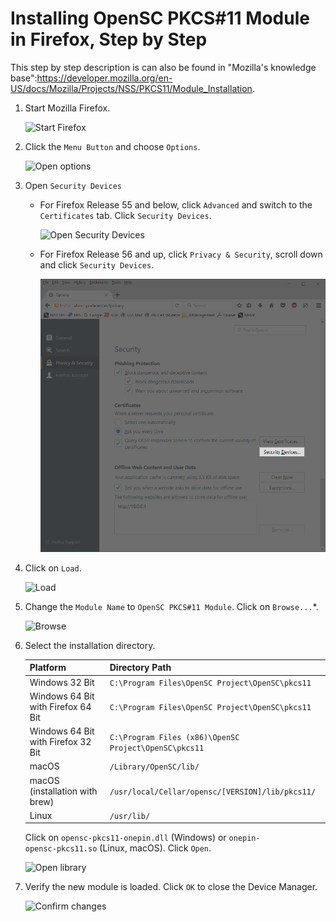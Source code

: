 # Installing OpenSC PKCS#11 Module in Firefox, Step by Step

This step by step description is can also be found in "Mozilla's knowledge base":https://developer.mozilla.org/en-US/docs/Mozilla/Projects/NSS/PKCS11/Module_Installation.

1. Start Mozilla Firefox.

    ![Start Firefox](https://github.com/n8felton/OpenSC/wiki/attachments/wiki/MozillaSteps/firefox_64.png "Start Firefox")

2. Click the `Menu Button` and choose `Options`.

    ![Open options](https://github.com/n8felton/OpenSC/wiki/attachments/wiki/MozillaSteps/FirefoxESR52_1.png "Open options")

3. Open `Security Devices`

   * For Firefox Release 55 and below, click `Advanced` and switch to the `Certificates` tab. Click `Security Devices`.

      ![Open Security Devices](https://github.com/n8felton/OpenSC/wiki/attachments/wiki/MozillaSteps/FirefoxESR52_2.png "ecurity Devices")

   * For Firefox Release 56 and up, click `Privacy & Security`, scroll down and click `Security Devices`.

      ![Open Security Devices](https://github.com/bob-fontana/OpenSC/blob/master/attachments/wiki/MozillaSteps/FirefoxESR56_3.png "Open Security Devices")

4. Click on `Load`.

    ![Load](https://github.com/n8felton/OpenSC/wiki/attachments/wiki/MozillaSteps/FirefoxESR52_3.png "Load")

5. Change the `Module Name` to `OpenSC PKCS#11 Module`. Click on `Browse...`*.

    ![Browse](https://github.com/n8felton/OpenSC/wiki/attachments/wiki/MozillaSteps/FirefoxESR52_5.png "Browse")

6. Select the installation directory.

    | Platform | Directory Path |
    | -------- | -------------- |
    | Windows 32 Bit | `C:\Program Files\OpenSC Project\OpenSC\pkcs11` |
    | Windows 64 Bit with Firefox 64 Bit | `C:\Program Files\OpenSC Project\OpenSC\pkcs11` |
    | Windows 64 Bit with Firefox 32 Bit | `C:\Program Files (x86)\OpenSC Project\OpenSC\pkcs11` |
    | macOS | `/Library/OpenSC/lib/` |
    | macOS (installation with brew) | `/usr/local/Cellar/opensc/[VERSION]/lib/pkcs11/` |
    | Linux | `/usr/lib/` |

    Click on `opensc‑pkcs11-onepin.dll` (Windows) or `onepin-opensc‑pkcs11.so` (Linux, macOS). Click `Open`.

    ![Open library](https://github.com/n8felton/OpenSC/wiki/attachments/wiki/MozillaSteps/FirefoxESR52_4.png "Open library")

7. Verify the new module is loaded. Click `OK` to close the Device Manager.

    ![Confirm changes](https://github.com/n8felton/OpenSC/wiki/attachments/wiki/MozillaSteps/FirefoxESR52_6.png "Confirm changes")
